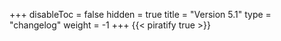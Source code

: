+++
disableToc = false
hidden = true
title = "Version 5.1"
type = "changelog"
weight = -1
+++
{{< piratify true >}}
